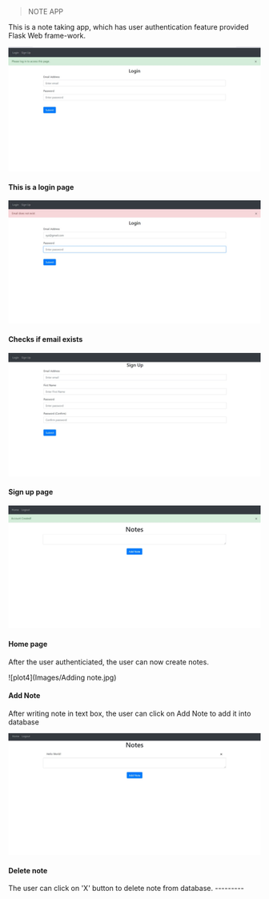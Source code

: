 > NOTE APP

This is a note taking app, which has user authentication feature provided Flask Web frame-work.

![plot](Images/Login.jpg)
<h4>This is a login page</h4>

![plot1](Images/email_dnt_exitst.jpg)
<h4>Checks if email exists</h4>

![plot2](Images/Sign_up.jpg)
<h4>Sign up page</h4>

![plot3](Images/home.jpg)
<h4>Home page</h4>
After the user authenticiated, the user can now create notes.

![plot4](Images/Adding note.jpg)
<h4>Add Note</h4>
After writing note in text box, the user can click on Add Note to add it into database

![plot5](Images/note_delete.jpg)
<h4>Delete note</h4>
The user can click on 'X' button to delete note from database.
---------